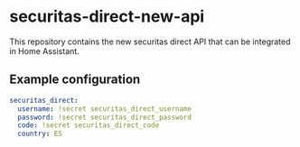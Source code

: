 # securitas-direct-new-api
This repository contains the new securitas direct API that can be integrated in Home Assistant.

## Example configuration

```yaml
securitas_direct:
  username: !secret securitas_direct_username
  password: !secret securitas_direct_password
  code: !secret securitas_direct_code
  country: ES
```